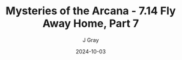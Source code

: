 ---
title: 'Mysteries of the Arcana - 7.14 Fly Away Home, Part 7'
alt: 'Mysteries of the Arcana'
date: '2024-10-03'
author: 'J Gray'
artist: 'Keira'
---
